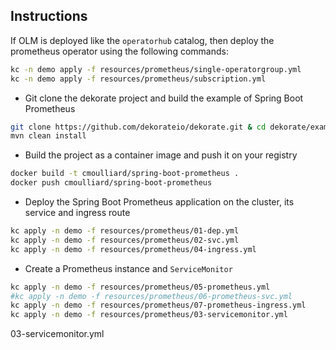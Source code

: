 ## Instructions

If OLM is deployed like the `operatorhub` catalog, then deploy the prometheus operator using the following commands:
```bash
kc -n demo apply -f resources/prometheus/single-operatorgroup.yml
kc -n demo apply -f resources/prometheus/subscription.yml
```

- Git clone the dekorate project and build the example of Spring Boot Prometheus
```bash
git clone https://github.com/dekorateio/dekorate.git & cd dekorate/examples/spring-boot-with-prometheus-on-kubernetes-example
mvn clean install
```
- Build the project as a container image and push it on your registry
```bash
docker build -t cmoulliard/spring-boot-prometheus .
docker push cmoulliard/spring-boot-prometheus
```

- Deploy the Spring Boot Prometheus application on the cluster, its service and ingress route
```bash
kc apply -n demo -f resources/prometheus/01-dep.yml
kc apply -n demo -f resources/prometheus/02-svc.yml
kc apply -n demo -f resources/prometheus/04-ingress.yml
```

- Create a Prometheus instance and `ServiceMonitor`
```bash
kc apply -n demo -f resources/prometheus/05-prometheus.yml
#kc apply -n demo -f resources/prometheus/06-prometheus-svc.yml
kc apply -n demo -f resources/prometheus/07-prometheus-ingress.yml
kc apply -n demo -f resources/prometheus/03-servicemonitor.yml
```

03-servicemonitor.yml